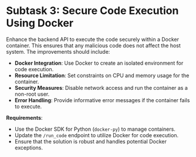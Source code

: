 # Subtask 3: Secure Code Execution Using Docker

Enhance the backend API to execute the code securely within a Docker container. This ensures that any malicious code does not affect the host system. The improvements should include:

- **Docker Integration**: Use Docker to create an isolated environment for code execution.
- **Resource Limitation**: Set constraints on CPU and memory usage for the container.
- **Security Measures**: Disable network access and run the container as a non-root user.
- **Error Handling**: Provide informative error messages if the container fails to execute.

**Requirements**:

- Use the Docker SDK for Python (`docker-py`) to manage containers.
- Update the `/run_code` endpoint to utilize Docker for code execution.
- Ensure that the solution is robust and handles potential Docker exceptions.
